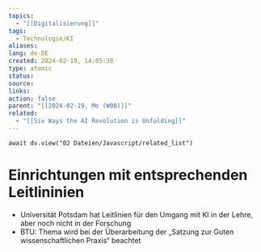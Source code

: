 ```yaml
---
topics:
  - "[[Digitalisierung]]"
tags:
  - Technologie/KI
aliases: 
lang: de-DE
created: 2024-02-19, 14:05:38
type: atomic
status: 
source: 
links: 
action: false
parent: "[[2024-02-19, Mo (W08)]]"
related:
  - "[[Six Ways the AI Revolution is Unfolding]]"
---
```


```dataviewjs
await dv.view("02 Dateien/Javascript/related_list")
```

# Einrichtungen mit entsprechenden Leitlininien

- Universität Potsdam hat Leitlinien für den Umgang mit KI in der Lehre, aber noch nicht in der Forschung
- BTU: Thema wird bei der Überarbeitung der „Satzung zur Guten wissenschaftlichen Praxis“ beachtet


